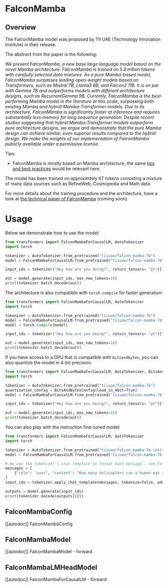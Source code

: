 <!--Copyright 2024 The HuggingFace Team. All rights reserved.

Licensed under the Apache License, Version 2.0 (the "License"); you may not use this file except in compliance with
the License. You may obtain a copy of the License at

http://www.apache.org/licenses/LICENSE-2.0

Unless required by applicable law or agreed to in writing, software distributed under the License is distributed on
an "AS IS" BASIS, WITHOUT WARRANTIES OR CONDITIONS OF ANY KIND, either express or implied. See the License for the
specific language governing permissions and limitations under the License.

⚠️ Note that this file is in Markdown but contain specific syntax for our doc-builder (similar to MDX) that may not be
rendered properly in your Markdown viewer.

-->

# FalconMamba

## Overview

The FalconMamba model was proposed by TII UAE (Technology Innovation Institute) in their release.

The abstract from the paper is the following:

*We present FalconMamba, a new base large language model based on the novel Mamba architecture. FalconMamba is trained on 5.8 trillion tokens with carefully selected data mixtures. As a pure Mamba-based model, FalconMamba surpasses leading open-weight models based on Transformers, such as Mistral 7B, Llama3 8B, and Falcon2 11B. It is on par with Gemma 7B and outperforms models with different architecture designs, such as RecurrentGemma 9B. Currently, FalconMamba is the best-performing Mamba model in the literature at this scale, surpassing both existing Mamba and hybrid Mamba-Transformer models.
Due to its architecture, FalconMamba is significantly faster at inference and requires substantially less memory for long sequence generation. Despite recent studies suggesting that hybrid Mamba-Transformer models outperform pure architecture designs, we argue and demonstrate that the pure Mamba design can achieve similar, even superior results compared to the hybrid design. We make the weights of our implementation of FalconMamba publicly available under a permissive license.*

Tips:

- FalconMamba is mostly based on Mamba architecture, the same [tips and best practices](./mamba) would be relevant here.

The model has been trained on approximtely 6T tokens consisting a mixture of many data sources such as RefineWeb, Cosmopedia and Math data.

For more details about the training procedure and the architecture, have a look at [the technical paper of FalconMamba]() (coming soon).

# Usage

Below we demonstrate how to use the model:

```python 
from transformers import FalconMambaForCausalLM, AutoTokenizer
import torch

tokenizer = AutoTokenizer.from_pretrained("tiiuae/falcon-mamba-7b")
model = FalconMambaForCausalLM.from_pretrained("tiiuae/falcon-mamba-7b")

input_ids = tokenizer("Hey how are you doing?", return_tensors= "pt")["input_ids"]

out = model.generate(input_ids, max_new_tokens=10)
print(tokenizer.batch_decode(out))
```

The architecture is also compatible with `torch.compile` for faster generation:

```python 
from transformers import FalconMambaForCausalLM, AutoTokenizer
import torch

tokenizer = AutoTokenizer.from_pretrained("tiiuae/falcon-mamba-7b")
model = FalconMambaForCausalLM.from_pretrained("tiiuae/falcon-mamba-7b", torch_dtype=torch.bfloat16).to(0)
model = torch.compile(model)

input_ids = tokenizer("Hey how are you doing?", return_tensors= "pt")["input_ids"]

out = model.generate(input_ids, max_new_tokens=10)
print(tokenizer.batch_decode(out))
```

If you have access to a GPU that is compatible with `bitsandbytes`, you can also quantize the model in 4-bit precision:

```python 
from transformers import FalconMambaForCausalLM, AutoTokenizer, BitsAndBytesConfig
import torch

tokenizer = AutoTokenizer.from_pretrained("tiiuae/falcon-mamba-7b")
quantization_config = BitsAndBytesConfig(load_in_4bit=True)
model = FalconMambaForCausalLM.from_pretrained("tiiuae/falcon-mamba-7b", quantization_config=quantization_config)

input_ids = tokenizer("Hey how are you doing?", return_tensors= "pt")["input_ids"]

out = model.generate(input_ids, max_new_tokens=10)
print(tokenizer.batch_decode(out))
```

You can also play with the instruction fine-tuned model:

```python 
from transformers import FalconMambaForCausalLM, AutoTokenizer
import torch

tokenizer = AutoTokenizer.from_pretrained("tiiuae/falcon-mamba-7b-instruct")
model = FalconMambaForCausalLM.from_pretrained("tiiuae/falcon-mamba-7b-instruct")

# We use the tokenizer's chat template to format each message - see https://huggingface.co/docs/transformers/main/en/chat_templating
messages = [
    {"role": "user", "content": "How many helicopters can a human eat in one sitting?"},
]
input_ids = tokenizer.apply_chat_template(messages, tokenize=False, add_generation_prompt=True).input_ids

outputs = model.generate(input_ids)
print(tokenizer.decode(outputs[0]))
```

## FalconMambaConfig

[[autodoc]] FalconMambaConfig

## FalconMambaModel

[[autodoc]] FalconMambaModel
    - forward

## FalconMambaLMHeadModel

[[autodoc]] FalconMambaForCausalLM
    - forward

